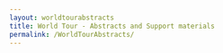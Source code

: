 ```yaml
---
layout: worldtourabstracts
title: World Tour - Abstracts and Support materials
permalink: /WorldTourAbstracts/
---
```

